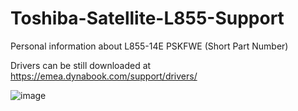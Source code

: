 # Toshiba-Satellite-L855-Support
Personal information about L855-14E PSKFWE (Short Part Number)

Drivers can be still downloaded at  
https://emea.dynabook.com/support/drivers/

![image](https://user-images.githubusercontent.com/21064622/127735360-3a9f7c33-775f-489b-acdd-612578adf7c1.png)

